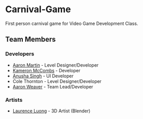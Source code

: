 # Carnival-Game
First person carnival game for Video Game Development Class.

## Team Members

### Developers 
* [Aaron Martin](https://github.com/Amart36) - Level Designer/Developer
* [Kameron McCombs](https://github.com/kam7713) - Developer
* [Anusha Singh](https://github.com/sanusha) - UI Developer
* Cole Thornton - Level Designer/Developer
* [Aaron Weaver](https://github.com/Aaron-Weaver) - Team Lead/Developer

### Artists
* [Laurence Luong](https://github.com/Newbage) - 3D Artist (Blender)
